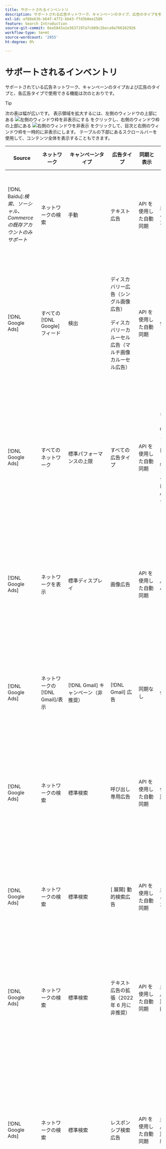 ```yaml
---
title: サポートされるインベントリ
description: サポートされる広告ネットワーク、キャンペーンのタイプ、広告のタイプを参照します。
exl-id: af88e63b-b64f-4772-bb43-ffd3b0ee1589
feature: Search Introduction
source-git-commit: 0ea5843a1e3637197a7cb09c2beca9a766162926
workflow-type: tm+mt
source-wordcount: '2855'
ht-degree: 0%

---
```


# サポートされるインベントリ

サポートされている広告ネットワーク、キャンペーンのタイプおよび広告のタイプと、各広告タイプで使用できる機能は次のとおりです。

>[!TIP]
>
>次の表は幅が広いです。 表示領域を拡大するには、左側のウィンドウの上部にある ![ 左側のウィンドウ枠を非表示にする ](/help/dsp/assets/hide-left-pane.png " 左側のウィンドウ枠を非表示にする ") をクリックし、右側のウィンドウ枠の上部にある ![右側のウィンドウを非表示](/help/dsp/assets/hide-right-pane.png "右側のウィンドウを非表示") をクリックして、目次と右側のウィンドウ枠を一時的に非表示にします。 テーブルの下部にあるスクロールバーを使用して、コンテンツ全体を表示することもできます。

| Source | ネットワーク | キャンペーンタイプ | 広告タイプ | 同期と表示 | 作成/編集 | 追跡 [^1] | 最適化 | レポート [^2] | Adobe Analytics サポート [^3] |
|----|----|----|----|----|----|----|----|----|----|
| [!DNL Baidu]:*検索、ソーシャル、Commerceの既存アカウントのみサポート* | ネットワークの検索 | 手動 | テキスト広告 | API を使用した自動同期 | [ キャンペーン管理ビュー ](/help/search-social-commerce/campaign-management/campaigns/campaign-management-options.md) および [ バルクシート ](/help/search-social-commerce/campaign-management/bulksheets/bulksheet-about.md) を使用した作成/編集 | はい | 手動 CPC 入札戦略のみを使用するキャンペーン | 広告レベルのデータ | 検索、ソーシャル、Commerceへの Analytics データ <br><br> 検索、ソーシャル、Commerceから Analytics への広告レベルデータ |
| [!DNL Google Ads] | すべての [!DNL Google] フィード | 検出 | ディスカバリー広告（シングル画像広告） <br><br> ディスカバリーカルーセル広告（マルチ画像カルーセル広告） | API を使用した自動同期 | 作成/編集オプションなし | はい | ハイブリッドポートフォリオでは <br><br> 入札と入札戦略のターゲットのみが、最適化タイプの該当するキャンペーン予算と共に、キャンペーンレベルで設定されます。 | 広告レベルのデータ | 検索、ソーシャル、Commerceへの広告レベルのデータ [ アップグレードされた AMO ID トラッキングコードを使用 ](/help/integrations/analytics/ids.md#amo-id-formats)[^4]<br><br> 検索、ソーシャル、Commerceから Analytics への広告レベルのデータ |
| [!DNL Google Ads] | すべてのネットワーク | 標準パフォーマンスの上限 | すべての広告タイプ | API を使用した自動同期 | キャンペーンを作成/編集し、[!UICONTROL Campaigns] のキャンペーン設定で広告アセットをアップロードします [!UICONTROL Campaigns]<br><br> 必要な設定のみを使用できます。 オプションの設定とグループのリストについては、[!DNL [!DNL Google Ads] Ads] エディターにログインしてください。 | はい | ハイブリッドポートフォリオでは <br><br> 入札戦略のターゲットのみが、キャンペーンの予算と共にキャンペーンレベルで設定されます。 | キャンペーンレベルのデータ <br><br> グループをリストするデータは使用できず、広告ネットワークは広告レベルのデータを提供しません。 | 検索、ソーシャル、Commerceへの Analytics データ <br><br> 検索、ソーシャル、Commerceから Analytics までの、キャンペーンレベルのデータ。 アップグレードされた [AMO ID トラッキングコード ](/help/integrations/analytics/ids.md#amo-id-formats) が必要です。 |
| [!DNL Google Ads] | ネットワークを表示 | 標準ディスプレイ | 画像広告 | API を使用した自動同期 | [ バルクシート ](/help/search-social-commerce/campaign-management/bulksheets/bulksheet-about.md) を使用してのみ URL とステータスを編集 | はい。広告ネットワーク内のトラッキングテンプレートにクリックトラッキングタグを手動で追加したとき | — | 広告レベルのデータ（ビュースルーデータなし） | 検索、ソーシャル、Commerceへの Analytics データ <br><br> 検索、ソーシャル、Commerceから Analytics への広告レベルのデータ（ビュースルーデータはない） |
| [!DNL Google Ads] | ネットワークの [!DNL Gmail]/表示 | [!DNL Gmail] キャンペーン（非推奨） | [!DNL Gmail] 広告 | 同期なし | 作成/編集オプションなし | — | — | 従来のキャンペーンレベルのデータのみ | 検索、ソーシャル、Commerceへの従来の Analytics データ <br><br> 検索、ソーシャル、Commerceから Analytics への従来のキャンペーンレベルのデータ |
| [!DNL Google Ads] | ネットワークの検索 | 標準検索 | 呼び出し専用広告 | API を使用した自動同期 | 作成/編集：[ キャンペーン管理ビュー ](/help/search-social-commerce/campaign-management/campaigns/campaign-management-options.md) | はい。アカウントレベルのランディングページサフィックスとトラッキングテンプレートを使用するか、[!DNL [!DNL Google Ads] Ads] マネージャー内の広告レベルで手動で追加します | — | 広告ネットワークからの広告グループレベルのインプレッション数およびクリック数のみ（売上高は含まない） | — |
| [!DNL Google Ads] | ネットワークの検索 | 標準検索 | \[ 展開\] 動的検索広告 | API を使用した自動同期 | [ キャンペーン管理ビュー ](/help/search-social-commerce/campaign-management/campaigns/campaign-management-options.md) および [ バルクシート ](/help/search-social-commerce/campaign-management/bulksheets/bulksheet-about.md) を使用した作成/編集 | はい | はい <br><br> キャンペーンで web サイトのドメインが指定されている場合は広告グループに対して、それ以外の場合は動的検索ターゲットに対して適用されます。 | キャンペーンレベルおよび広告グループレベルのデータ <br><br> 広告ネットワークは、広告レベルのデータを提供しません。 | 検索、ソーシャル、Commerce、キャンペーンへの Analytics データ <br><br> 検索、ソーシャル、Commerceから Analytics までの広告グループレベルのデータ |
| [!DNL Google Ads] | ネットワークの検索 | 標準検索 | テキスト広告の拡張（2022 年 6 月に非推奨） | API を使用した自動同期 | [ キャンペーン管理ビュー ](/help/search-social-commerce/campaign-management/campaigns/campaign-management-options.md)、[ バルクシート ](/help/search-social-commerce/campaign-management/bulksheets/bulksheet-about.md) および [ 在庫管理フィード ](/help/search-social-commerce/campaign-management/inventory-feeds/inventory-feeds-about.md) のみを使用した削除 | はい | — | 広告レベルのデータ | 検索、ソーシャル、Commerceへの Analytics データ <br><br> 検索、ソーシャル、Commerceから Analytics への広告レベルデータ |
| [!DNL Google Ads] | ネットワークの検索 | 標準検索 | レスポンシブ検索広告 | API を使用した自動同期 | [ キャンペーン管理ビュー ](/help/search-social-commerce/campaign-management/campaigns/campaign-management-options.md)、[ バルクシート ](/help/search-social-commerce/campaign-management/bulksheets/bulksheet-about.md) および [ 在庫管理フィード ](/help/search-social-commerce/campaign-management/inventory-feeds/inventory-feeds-about.md) を使用して作成/編集 | はい | はい | 使用可能なすべての広告要素の広告レベルのデータ <br><br><b> 注：</b> [!DNL [!DNL Google Ads] Ads] は、広告として表示されたテキストの組み合わせに関するデータをネイティブエディター以外で提供していません。 各テキストの組み合わせのレポートについて詳しくは、[[!DNL [!DNL Google Ads] Ads] ドキュメント ](https://support.google.com/google-ads/answer/7684791) を参照してください。 | 検索、ソーシャル、Commerceへの Analytics データ <br><br> 検索、ソーシャル、Commerceから Analytics への広告レベルデータ |
| [!DNL Google Ads] | ネットワークの検索 | 標準検索（非推奨） | テキスト広告 | API を使用した自動同期 | [bulksheets](/help/search-social-commerce/campaign-management/bulksheets/bulksheet-about.md) を使用した場合にのみ、既存の広告に対するステータスの変更 | はい | はい | 広告レベルのデータ | 検索、ソーシャル、Commerceへの Analytics データ <br><br> 検索、ソーシャル、Commerceから Analytics への広告レベルデータ |
| [!DNL Google Ads] | ネットワークの検索 | 標準検索 | <i> 広告拡張機能：</i><br><br> サイトリンク（アカウント、キャンペーンおよび広告のグループレベル） | API を使用した自動同期 | [ キャンペーン管理ビュー ](/help/search-social-commerce/campaign-management/campaigns/campaign-management-options.md) および [ バルクシート ](/help/search-social-commerce/campaign-management/bulksheets/bulksheet-about.md) を使用した作成/編集 | —<br><br> サイトリンクには「トラッキングテンプレート」フィールドがありますが、検索、ソーシャルおよびCommerceは、クリックとその結果のコンバージョンを、個々のサイトリンクではなく、関連付けられたキーワードにマップします。 |  – 検索、ソーシャル、Commerceがサイトリンクに最適化されない。 代わりに、サイトリンクが含まれる広告に関連付けられたキーワードに対して最適化が行われます。 | —<br><br> 関連するキーワードのデータを使用できます。 ま [!DNL Google Ads]、サイトリンクレベルのパフォーマンスデータは、「[!DNL Campaigns]」タブ/[!DNL Ad Extensions] タブに表示されます。<br><br> サイトリンクのクリックによって発生した個々のコンバージョンを確認するには、[ トランザクションレポート ](/help/search-social-commerce/reports/management/basic-advanced/transaction-report.md) を生成します。 サイトリンクの [!UICONTROL Link Type] の列の値は <code>sl:&lt; サイトリンクテキスト > です</code>sl:See Current Offers など。 | 検索、ソーシャル、Commerceから Analytics への関連付けられたキーワードのみのデータ |
| [!DNL Google Ads] | ネットワークの検索 | 標準検索 | <i> その他の広告拡張機能：</i><br><br>Callout 拡張機能 <br><br>Location 拡張機能 <br><br>Phone 拡張機能 | API を使用した自動同期 | [ キャンペーン管理ビュー ](/help/search-social-commerce/campaign-management/campaigns/campaign-management-options.md) を使用してコールアウトおよび電話拡張機能を管理します。<br><br> 場所の拡張機能は使用できません。既存の場所の拡張機能の関連付けは同期されますが、削除のみできます。 | —<br><br> サイトリンクには「トラッキングテンプレート」フィールドがありますが、検索、ソーシャルおよびCommerceは、クリックとその結果のコンバージョンを、個々のサイトリンクではなく、関連付けられたキーワードにマップします。<br><br> 他のタイプの広告エクステンションにはトラッキングする URL がなく、検索、ソーシャル、Commerceでコンバージョンデータをマッピングすることはできません。 | — | - <br><br>[!DNL Google Ads] は、広告の拡張機能のクリックを、拡張機能が含まれている広告に関連付けられたキーワードにマップします。<br><br> 検索、ソーシャル、Commerceでは、拡張レベルでのコストやクリックのデータを利用できません。 [!DNL Google Ads] では、コストを表示し、「[!DNL Campaigns]」タブ/「[!DNL Ad Extensions]」タブの拡張機能レベルでデータをクリックできます。<br><br> サイトリンクのクリックによって発生した個々のコンバージョンを確認するには、[ トランザクションレポート ](/help/search-social-commerce/reports/management/basic-advanced/transaction-report.md) を生成します。 サイトリンクの [!UICONTROL Link Type] の列は <code>sl:&lt; サイトリンクテキスト ></code>sl:See Current Offers など。 | 検索、ソーシャル、Commerceから Analytics への関連付けられたキーワードのみのデータ |
| [!DNL Google Ads] | ショッピングネットワーク | 標準ショッピング | 商品ショッピング広告（クリエイティブタイプ「製品」） | API を使用した自動同期 | 広告コピーは、広告グループの製品グループに対して自動的に生成されます。 [ バルクシート ](/help/search-social-commerce/campaign-management/bulksheets/bulksheet-about.md) および [ 在庫管理フィード ](/help/search-social-commerce/campaign-management/inventory-feeds/inventory-feeds-about.md)<br><br> を使用してのみ広告ステータスを編集します。親キャンペーン、広告グループおよび製品グループを作成し、[ キャンペーン管理ビュー ](/help/search-social-commerce/campaign-management/campaigns/campaign-management-options.md)、[ バルクシート ](/help/search-social-commerce/campaign-management/bulksheets/bulksheet-about.md) および [ 在庫管理フィード ](/help/search-social-commerce/campaign-management/inventory-feeds/inventory-feeds-about.md) を使用してそのステータスのみを編集できます。 | はい。広告ネットワーク内のトラッキングテンプレートにクリックトラッキングタグを手動で追加したとき | はい | キャンペーンレベル、広告グループレベルおよび製品グループレベルのデータ [!DNL Google Ads] は、ショッピングキャンペーンの広告レベルのパフォーマンスデータは提供されません。 | 検索、ソーシャル、Commerce<br><br> キャンペーン、広告グループ、商品グループの各レベルのデータを対象とした、検索、ソーシャル、Commerceから Analytics への Analytics データ |
| [!DNL Google Ads] | [!DNL YouTube] | ビデオ | ビデオ広告 | API 経由で同期するには、[ オプトイン ](/help/search-social-commerce/tools/sync-inventory.md)<br><br> ベーシック広告の詳細のみ必要で、サムネールは不要です | 作成/編集オプションなし | はい。広告ネットワーク内のトラッキングテンプレートにクリックトラッキングタグを手動で追加したとき | ハイブリッドポートフォリオのみで [!UICONTROL Maximize Conversions] 入札戦略を使用するキャンペーン <br><br> ハイブリッドポートフォリオには、[!DNL YouTube] キャンペーンのみを含める必要があります。 | キャンペーンレベルおよび広告グループレベルのデータ <br><br> 広告ネットワークは、広告レベルのデータを提供しません。 | 検索、ソーシャル、Commerce、キャンペーンへの Analytics データ <br><br> 検索、ソーシャル、Commerceから Analytics までの広告グループレベルのデータ |
| [!DNL Microsoft Advertising] | すべてのネットワーク | 標準パフォーマンスの上限 | すべての広告タイプ | API を使用した自動同期 | [!UICONTROL Campaigns]/[!UICONTROL Campaigns] でキャンペーンを作成/編集します。 | はい | ハイブリッドポートフォリオでは <br><br> 入札戦略のターゲットのみが、キャンペーンの予算と共にキャンペーンレベルで設定されます。 | キャンペーンレベルのデータ <br><br> 広告ネットワークは広告レベルのデータを提供しません。 | — |
| [!DNL Microsoft Advertising] | オーディエンスネットワーク | Audience Campaign タイプ：<br><br> 「[!UICONTROL Audience (image)]」および「[!UICONTROL Audience] （フィード）」） | レスポンシブ広告 <br><br> オーディエンスネットワーク専用の画像ベースの広告と製品フィードベースの広告を含みます | API を使用した自動同期 | [ キャンペーン管理ビュー ](/help/search-social-commerce/campaign-management/campaigns/campaign-management-options.md) および [ バルクシート ](/help/search-social-commerce/campaign-management/bulksheets/bulksheet-about.md) を使用した作成/編集 | はい | 強化された CPC （eCPC）キャンペーン。ハイブリッドポートフォリオで [!UICONTROL Maximize Conversions] 入札戦略を使用するキャンペーン | 広告レベルのデータ | 検索、ソーシャル、Commerceへの Analytics データ <br><br> 検索、ソーシャル、Commerceから Analytics への広告レベルデータ |
| [!DNL Microsoft Advertising] | オーディエンスネットワーク | [!UICONTROL Audience Video] | レスポンシブ広告 | API を使用した自動同期 | [ キャンペーン管理ビュー ](/help/search-social-commerce/campaign-management/campaigns/campaign-management-options.md) を使用して、親キャンペーンおよび広告グループを作成します。 | はい | 拡張 CPC （eCPC）キャンペーンで <br><br> 対応 – CPM キャンペーンでは利用できません | 広告レベルのデータ | 検索、ソーシャル、Commerceへの Analytics データ <br><br> 検索、ソーシャル、Commerceから Analytics への広告レベルデータ |
| [!DNL Microsoft Advertising] | オーディエンスネットワーク | [!UICONTROL Audience CTV Video] | レスポンシブ広告 | API を使用した自動同期 | [ キャンペーン管理ビュー ](/help/search-social-commerce/campaign-management/campaigns/campaign-management-options.md) を使用して、親キャンペーンおよび広告グループを作成します。 | はい | 拡張 CPC （eCPC）キャンペーンで <br><br> 対応 – CPM キャンペーンでは利用できません | 広告レベルのデータ | 検索、ソーシャル、Commerceへの Analytics データ <br><br> 検索、ソーシャル、Commerceから Analytics への広告レベルデータ |
| [!DNL Microsoft Advertising] | オーディエンスネットワーク | 検索 | 「[!DNL Prefer Audience Ad Format]」が選択された展開済みテキスト広告 | API を使用した自動同期 | [ キャンペーン管理ビュー ](/help/search-social-commerce/campaign-management/campaigns/campaign-management-options.md)<br><br> 画像広告拡張機能のサポートなし | はい | はい | 広告レベルのデータ | 検索、ソーシャル、Commerceへの Analytics データ <br><br> 検索、ソーシャル、Commerceから Analytics への広告レベルデータ |
| [!DNL Microsoft Advertising] | オーディエンスと検索ネットワーク | ブランドのショッピングキャンペーン：<br><br> ブランドショッピング：入札戦略を使用 [!UICONTROL Manual CPC]<br><br> ブランドプロモーション：入札戦略 [!UICONTROL Cost per Sale] を使用 | 製品広告 | API を使用した自動同期 | [ キャンペーン管理表示 ](/help/search-social-commerce/campaign-management/campaigns/campaign-management-options.md) を使用して、親キャンペーン、広告グループ、製品グループを作成します。 | はい | 不可 | 製品グループレベルデータ | 検索、ソーシャル、Commerceへの Analytics データ <br><br> 検索、ソーシャル、Commerceから Analytics への製品グループレベルデータ |
| [!DNL Microsoft Advertising] | [!DNL Microsoft Store] | ストア広告 | 製品広告 | API を使用した自動同期 | [ キャンペーン管理表示 ](/help/search-social-commerce/campaign-management/campaigns/campaign-management-options.md) を使用して、親キャンペーン、広告グループ、製品グループを作成します。 | はい | [!UICONTROL Manual CPC] キャンペーンの場合は「はい」です。 <br><br>[!UICONTROL Manual CPA] キャンペーンでは使用できません。 | 製品グループレベルデータ | 検索、ソーシャル、Commerceへの Analytics データ <br><br> 検索、ソーシャル、Commerceから Analytics への製品グループレベルデータ |
| [!DNL Microsoft Advertising] | ネットワークの検索 | 検索 | \[ 展開\] 動的検索広告 | API を使用した自動同期 | [ キャンペーン管理ビュー ](/help/search-social-commerce/campaign-management/campaigns/campaign-management-options.md) および [ バルクシート ](/help/search-social-commerce/campaign-management/bulksheets/bulksheet-about.md) を使用した作成/編集 | はい | はい | 広告レベルのデータ | 検索、ソーシャル、Commerceへの Analytics データ <br><br> 検索、ソーシャル、Commerceから Analytics への広告レベルデータ |
| [!DNL Microsoft Advertising] | ネットワークの検索 | 検索 | テキスト広告の拡張（2023 年 2 月に非推奨） | API を使用した自動同期 | [ キャンペーン管理ビュー ](/help/search-social-commerce/campaign-management/campaigns/campaign-management-options.md)、[ バルクシート ](/help/search-social-commerce/campaign-management/bulksheets/bulksheet-about.md)、および [ 在庫管理フィード ](/help/search-social-commerce/campaign-management/inventory-feeds/inventory-feeds-about.md) を使用してのみ、既存の広告のステータスを編集します | はい | はい | 広告レベルのデータ | 検索、ソーシャル、Commerceへの Analytics データ <br><br> 検索、ソーシャル、Commerceから Analytics への広告レベルデータ |
| [!DNL Microsoft Advertising] | ネットワークの検索 | 検索 | マルチメディア広告 | API を使用した自動同期 | [ キャンペーン管理ビュー ](/help/search-social-commerce/campaign-management/campaigns/campaign-management-options.md) を使用して作成/編集。 [ バルクシート ](/help/search-social-commerce/campaign-management/bulksheets/bulksheet-about.md) 内のみのステータスおよび URL のサポートも編集します | はい | はい | 広告レベルのデータ | 検索、ソーシャル、Commerceへの Analytics データ <br><br> 検索、ソーシャル、Commerceから Analytics への広告レベルデータ |
| [!DNL Microsoft Advertising] | ネットワークの検索 | 検索 | レスポンシブ検索広告 | API を使用した自動同期 | [ キャンペーン管理ビュー ](/help/search-social-commerce/campaign-management/campaigns/campaign-management-options.md)、[ バルクシート ](/help/search-social-commerce/campaign-management/bulksheets/bulksheet-about.md) および [ 在庫管理フィード ](/help/search-social-commerce/campaign-management/inventory-feeds/inventory-feeds-about.md) を使用して作成/編集 | はい | はい | 広告レベルのデータ | 検索、ソーシャル、Commerceへの Analytics データ <br><br> 検索、ソーシャル、Commerceから Analytics への広告レベルデータ |
| [!DNL Microsoft Advertising] | ネットワークの検索 | 検索 | 標準テキスト広告（2017 年に非推奨） | API を使用した自動同期 | [ キャンペーン管理ビュー ](/help/search-social-commerce/campaign-management/campaigns/campaign-management-options.md) および [ バルクシート ](/help/search-social-commerce/campaign-management/bulksheets/bulksheet-about.md) のみを使用して編集 | はい | はい | 広告レベルのデータ | 検索、ソーシャル、Commerceへの Analytics データ <br><br> 検索、ソーシャル、Commerceから Analytics への広告レベルデータ |
| [!DNL Microsoft Advertising] | ネットワークの検索 | 標準検索 | <i>Ad 拡張機能：</i><br><br>Sitelink （キャンペーンレベル） | API を使用した自動同期 | [ キャンペーン管理ビュー ](/help/search-social-commerce/campaign-management/campaigns/campaign-management-options.md) および [ バルクシート ](/help/search-social-commerce/campaign-management/bulksheets/bulksheet-about.md) を使用した作成/編集 | —<br><br> キャンペーンレベルのサイトリンクには「[!UICONTROL Tracking Template]」フィールドがありますが、検索、ソーシャルおよびCommerceでは、クリック数と結果のコンバージョンが、個々のサイトリンクではなく、関連付けられたキーワードにマップされます。 | —<br><br> 検索、ソーシャル、Commerceがサイトリンクに最適化されない。 代わりに、サイトリンクが含まれる広告に関連付けられたキーワードに対して最適化が行われます。 | —<br><br> 関連するキーワードのデータを使用できます。 サイトリンクレベルのパフォーマンスデータの場合は、広告エディター [!DNL Microsoft Advertising] 使用します。<br><br> サイトリンクのクリックによって発生した個々のコンバージョンを確認するには、[ トランザクションレポート ](/help/search-social-commerce/reports/management/basic-advanced/transaction-report.md) を生成します。 サイトリンクの [!UICONTROL Link Type] の列は <code>sl:&lt; サイトリンクテキスト ></code>sl:See Current Offers など。 | 検索、ソーシャル、Commerceから Analytics への関連付けられたキーワードのみのデータ |
| [!DNL Microsoft Advertising] | ショッピングネットワーク | 標準ショッピング | 製品広告 | API を使用した自動同期 | [ キャンペーン管理ビュー ](/help/search-social-commerce/campaign-management/campaigns/campaign-management-options.md) および [ バルクシート ](/help/search-social-commerce/campaign-management/bulksheets/bulksheet-about.md) を使用してのみプロモーションラインを作成/編集します。広告は自動的に生成されます。 [ キャンペーン管理ビュー ](/help/search-social-commerce/campaign-management/campaigns/campaign-management-options.md)、[ バルクシート ](/help/search-social-commerce/campaign-management/bulksheets/bulksheet-about.md)、および [ 在庫管理フィード ](/help/search-social-commerce/campaign-management/inventory-feeds/inventory-feeds-about.md) を使用して、親キャンペーン、広告グループ、製品グループを作成できます。 | はい。広告ネットワーク内のトラッキングテンプレートにクリックトラッキングタグを手動で追加したとき | はい | 広告レベルのデータ <br><br> ショッピング広告のクリックによる個々のコンバージョンを確認するには、[ トランザクションレポート ](/help/search-social-commerce/reports/management/basic-advanced/transaction-report.md) を生成します。商品リストの [!UICONTROL Link Type] 列は `pla:&lt;product ID&gt;` です（pla:8525822 など）。 | 検索、ソーシャル、Commerceへの Analytics データ <br><br> 検索、ソーシャル、Commerceから Analytics への広告レベルデータ |
| [!DNL Microsoft Advertising] | ショッピングネットワーク：スマートショッピング | スマートショッピング（検索、ソーシャル、CommerceのBeta機能） | 製品広告 | デフォルトでは API を介した自動同期が使用されていますが、オプトアウト [ できます ](/help/search-social-commerce/tools/sync-inventory.md) | 作成/編集オプションなし | はい。広告ネットワーク内のトラッキングテンプレートにクリックトラッキングタグを手動で追加したとき | [!UICONTROL Maximize Conversion Value] と [!UICONTROL tROAS] の入札戦略を備えた検索キャンペーンは、ハイブリッドポートフォリオでのみ可能です <br><br> 目標には [!DNL Adobe] 指標のみを含める必要があり、検索、ソーシャル、Commerceの目標を [!DNL Microsoft Advertising] にアップロードできるようにする必要があります。 | 広告レベルのデータ <br><br> ショッピング広告のクリックによる個々のコンバージョンを確認するには、[ トランザクションレポート ](/help/search-social-commerce/reports/management/basic-advanced/transaction-report.md) を生成します。商品リストの [!UICONTROL Link Type] 列は `pla:&lt;product ID&gt;` です（pla:8525822 など）。 | 検索、ソーシャル、Commerceへの Analytics データ <br><br> 検索、ソーシャル、Commerceから Analytics への広告レベルデータ |
| [!DNL Naver] | ネットワークの検索 | Web サイト | テキスト広告 | —<br><br> 同期はありませんが、アカウント構造を手動でレプリケートし、レポートおよびコンバージョンアトリビューションの毎日のトラフィック指標をアップロードできます <br><br>[ 実装  [!DNL Naver]  トラッキング専用アカウント ](/help/search-social-commerce/campaign-management/naver-tracking-only-account-implement.md) を参照してください。 | 作成/編集オプションなし <br><br>[ バルクシートテンプレート ](/help/search-social-commerce/campaign-management/bulksheets/bulksheet-about.md) を使用して、アカウント構造を手動でレプリケート/編集できます。 | はい。クリック追跡タグを広告ネットワーク内のキーワード設定に追加した場合は有効です | —<br><br> 入札なし | 広告レベルのデータ | Analytics データから検索、ソーシャル、Commerceへの変換（その逆は不可） |
| [!DNL Pinterest] （同期のサポートは 2022 年に終了しました） | ネットワークの検索 | 検索プレースメントのみを使用したキャンペーンとキーワードターゲティングを使用した広告グループのトラフィックキャンペーン | 昇格済みピン | 2022 年 7 月 21 日（PT）まで、同期 <br><br> レガシーアカウント情報は読み取り専用として利用できません。 | 作成/編集オプションなし | — | — | 2022 年 7 月 21 日（PT）まで同期された、Pinterestのみからの従来の広告レベルのインプレッション数とクリック数（売上高は含まない）。 | Analytics データから検索、ソーシャル、Commerceへの変換（その逆は不可） |
| [!DNL Yahoo! Display Network] | ネットワークを表示 | 表示 | バナー広告、レスポンシブ画像広告 | API 経由の自動同期（読み取り専用） | 作成/編集オプションなし | はい。広告ネットワーク内のトラッキングテンプレートにクリックトラッキングタグを手動で追加したとき | 入札戦略 [!UICONTROL Manual CPC] 持つキャンペーンのみ <br><br> 広告グループ内のすべての広告に同じ入札が適用されます。 | 広告レベルのデータ | 検索、ソーシャル、Commerceへの Analytics データ <br><br> 検索、ソーシャル、Commerceから Analytics への広告レベルデータ |
| [!DNL Yahoo! Display Network] | ネットワークの検索 | 検索 | テキスト広告（長文と短文） | API を使用した自動同期 | 作成/編集オプションなし | はい。広告ネットワーク内のトラッキングテンプレートにクリックトラッキングタグを手動で追加したとき | 手動の CPC 入札戦略のみを使用したキャンペーン <br><br> 広告グループ内のすべての広告に同じ入札が適用されます。 | 広告レベルのデータ | 検索、ソーシャル、Commerceへの Analytics データ <br><br> 検索、ソーシャル、Commerceから Analytics への広告レベルデータ |
| [!DNL Yahoo! Japan Ads] | ネットワークの検索 | スポンサー付き検索 | 拡張テキスト広告 <br><br> （従来の広告のみ。レスポンシブ検索の代わりに 2022 年 9 月に非推奨） | API を使用した自動同期 | [ キャンペーン管理ビュー ](/help/search-social-commerce/campaign-management/campaigns/campaign-management-options.md)、[ バルクシート ](/help/search-social-commerce/campaign-management/bulksheets/bulksheet-about.md) および [ 在庫管理フィード ](/help/search-social-commerce/campaign-management/inventory-feeds/inventory-feeds-about.md) のみを使用して削除 | はい | 入札戦略のみ [!UICONTROL Manual CPC] 持つキャンペーン | 広告レベルのデータ | 検索、ソーシャル、Commerceへの Analytics データ <br><br> 検索、ソーシャル、Commerceから Analytics への広告レベルデータ |
| [!DNL Yahoo! Japan Ads] | ネットワークの検索 | スポンサー付き検索 | レスポンシブ検索広告 | API を使用した自動同期 | 作成/編集オプションなし | はい、広告ネットワーク内にクリックトラッキングタグを手動で追加した場合は使用可能です | 入札戦略のみ [!UICONTROL Manual CPC] 持つキャンペーン | 広告レベルのデータ | 検索、ソーシャル、Commerceへの Analytics データ <br><br> 検索、ソーシャル、Commerceから Analytics への広告レベルデータ |
| [!DNL Yahoo! Japan Ads] | ネットワークの検索 | スポンサー付き検索 | 標準テキスト広告（2017 年に非推奨） | API を使用した自動同期 | [bulksheets](/help/search-social-commerce/campaign-management/bulksheets/bulksheet-about.md) を使用してのみ削除 | はい | 入札戦略のみ [!UICONTROL Manual CPC] 持つキャンペーン | 広告レベルのデータ | 検索、ソーシャル、Commerceへの Analytics データ <br><br> 検索、ソーシャル、Commerceから Analytics への広告レベルデータ |
| [!DNL Yahoo Native] （同期のサポートは 2022 年に終了しました） | ネイティブネットワーク | ネイティブ | テキスト広告 | 2022 年 3 月 10 日まで、同期 <br><br> レガシーアカウント情報は読み取り専用として利用できません。 | 作成/編集オプションなし | — | — | —<br><br>2022 年 3 月 10 日（PT）まで同期されたレガシー広告レベルのデータ。 | Analytics データから検索、ソーシャル、Commerceへの変換（その逆は不可） |
| [!DNL Yandex] | ネットワークの検索 | 検索 | テキスト広告 | API を使用した自動同期 | [ キャンペーン管理ビュー ](/help/search-social-commerce/campaign-management/campaigns/campaign-management-options.md)、[ バルクシート ](/help/search-social-commerce/campaign-management/bulksheets/bulksheet-about.md) および [ 在庫管理フィード ](/help/search-social-commerce/campaign-management/inventory-feeds/inventory-feeds-about.md) を使用して作成/編集 | はい | CPC 入札戦略のみを使用したキャンペーン | 広告レベルのデータ | 検索、ソーシャル、Commerceへの Analytics データ <br><br> 検索、ソーシャル、Commerceから Analytics への広告レベルデータ |
| [!DNL Yandex] | ネットワークを表示 | 表示/コンテンツ | テキスト広告 | API を使用した自動同期 | [ キャンペーン管理ビュー ](/help/search-social-commerce/campaign-management/campaigns/campaign-management-options.md)、[ バルクシート ](/help/search-social-commerce/campaign-management/bulksheets/bulksheet-about.md) および [ 在庫管理フィード ](/help/search-social-commerce/campaign-management/inventory-feeds/inventory-feeds-about.md) を使用して作成/編集 | はい | CPC 入札戦略のみを使用したキャンペーン | 広告レベルのデータ | 検索、ソーシャル、Commerceへの Analytics データ <br><br> 検索、ソーシャル、Commerceから Analytics への広告レベルデータ |

[^1]：ほとんどの広告ネットワークおよびキャンペーンタイプでは、アクティブなキャンペーンの「[!UICONTROL EF Redirect]」および「[!UICONTROL Auto Upload]」トラッキング設定（キャンペーンレベルで設定されるか、アカウント設定から継承）を有効にすると、検索、ソーシャルおよびCommerceは、同期されるたびに広告グループコンポーネントのトラッキング URL を自動的に作成し、広告ネットワークにアップロードします。 それ以外の場合は、トラッキング URL を生成して、アカウント、キャンペーンまたはキャンペーンコンポーネントの設定に追加する必要があります。 [ 広告ネットワークとオブジェクトでクリックトラッキング URL を生成するタイミングと方法 ](/help/search-social-commerce/tracking/click-tracking-ways-to-generate.md) を参照してください。

[^2]：検索、ソーシャル、Commerce内から利用できる最適化ガイドの「キャンペーン入札戦略別の適格なポートフォリオタイプ」を参照してください。

[^3]: Adobe Analyticsとの統合が必要です。 [Analytics forAdobe Advertisingの概要 ](https://experienceleague.adobe.com/docs/advertising/integrations/analytics/overview.html) を参照してください。

[^4]:[!DNL Analytics] データは、アカウントに通常使用している AMO ID 形式に関係なく、アップグレードされた AMO ID トラッキングパラメーター（`s_kwcid` で始まる）を使用して、検索、ソーシャル、Commerceに送信されます。 古いバージョンの AMO ID を通常使用している場合は、最適なエクスペリエンスを得るために、新しい AMO ID 形式にアップグレードすることをお勧めします。 ただし、クリック/コストデータと売上高データが異なる AMO ID を使用してトラッキングされている場合でも、どちらのデータセットも、同じキャンペーンおよびアカウントの下で完全に分類され集計されます。
